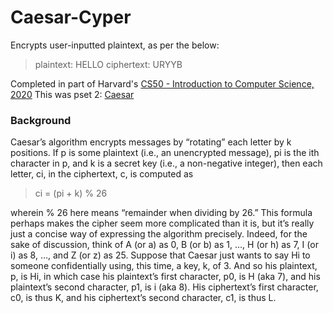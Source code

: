 # Caesar-Cyper
Encrypts user-inputted plaintext, as per the below:

>plaintext:  HELLO
>ciphertext: URYYB

Completed in part of Harvard's [CS50 - Introduction to Computer Science, 2020](https://cs50.harvard.edu/x/2020/)
This was pset 2: [Caesar](https://cs50.harvard.edu/x/2020/psets/2/caesar/)

### Background
Caesar’s algorithm encrypts messages by “rotating” each letter by k positions. If p is some plaintext (i.e., an unencrypted message), pi is the ith character in p, and k is a secret key (i.e., a non-negative integer), then each letter, ci, in the ciphertext, c, is computed as
> ci = (pi + k) % 26

wherein % 26 here means “remainder when dividing by 26.” This formula perhaps makes the cipher seem more complicated than it is, but it’s really just a concise way of expressing the algorithm precisely. Indeed, for the sake of discussion, think of A (or a) as 0, B (or b) as 1, …, H (or h) as 7, I (or i) as 8, …, and Z (or z) as 25. Suppose that Caesar just wants to say Hi to someone confidentially using, this time, a key, k, of 3. And so his plaintext, p, is Hi, in which case his plaintext’s first character, p0, is H (aka 7), and his plaintext’s second character, p1, is i (aka 8). His ciphertext’s first character, c0, is thus K, and his ciphertext’s second character, c1, is thus L.
